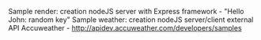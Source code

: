 Sample render: creation nodeJS server with Express framework - "Hello John: random key"
Sample weather: creation nodeJS server/client external API Accuweather - http://apidev.accuweather.com/developers/samples